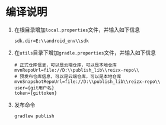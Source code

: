 # 编译说明

1. 在根目录增加`local.properties`文件，并输入如下信息

    ```
    sdk.dir=E:\\android_env\\sdk
    ```
   
2. 在`utils`目录下增加`gradle.properties`文件，并输入如下信息

    ```
    # 正式仓库信息，可以是云端仓库，可以是本地仓库
    mvnRepoUrl=file://D:\\publish_lib\\reizx-repo\\
    # 预发布仓库信息，可以是云端仓库，可以是本地仓库
    mvnSnapshotRepoUrl=file://D:\\publish_lib\\reizx-repo\\
    user={git用户名}
    token={gittoken}
    ```
3. 发布命令

    ```
    gradlew publish
    ```